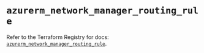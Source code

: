 # `azurerm_network_manager_routing_rule`

Refer to the Terraform Registry for docs: [`azurerm_network_manager_routing_rule`](https://registry.terraform.io/providers/hashicorp/azurerm/4.51.0/docs/resources/network_manager_routing_rule).
